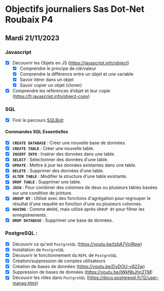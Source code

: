 # Objectifs journaliers Sas Dot-Net Roubaix P4

## Mardi 21/11/2023

### Javascript

* [x] Découvrir les Objets en JS (https://javascript.info/object)
  * [x] Comprendre le principe de clé/valeur
  * [x] Comprendre la différence entre un objet et une variable
  * [x] Savoir itérer dans un objet
  * [x] Savoir copier un objet (cloner)
* [x] Comprendre les références d’objet et leur copie (https://fr.javascript.info/object-copy) 

### SQL

- [x] Finir le parcours [SQLBolt](https://sqlbolt.com)

#### Commandes SQL Essentielles

- [x] **`CREATE DATABASE`** : Créer une nouvelle base de données.
- [x] **`CREATE TABLE`** : Créer une nouvelle table.
- [x] **`INSERT INTO`** : Insérer des données dans une table.
- [x] **`SELECT`** : Sélectionner des données d'une table.
- [x] **`UPDATE`** : Mettre à jour les données existantes dans une table.
- [x] **`DELETE`** : Supprimer des données d'une table.
- [x] **`ALTER TABLE`** : Modifier la structure d'une table existante.
- [x] **`DROP TABLE`** : Supprimer une table.
- [x] **`JOIN`** : Pour combiner des colonnes de deux ou plusieurs tables basées sur une condition de jointure.
- [x] **`GROUP BY`** : Utilisé avec des fonctions d'agrégation pour regrouper le résultat d'une requête en fonction d'une ou plusieurs colonnes.
- [x] **`HAVING`** : Comme `WHERE`, mais utilisé après `GROUP BY` pour filtrer les enregistrements.
- [x] **`DROP DATABASE`** : Supprimer une base de données.

### PostgreSQL :

* [x] Découvrir ce qu'est `PostgreSQL` (https://youtu.be/tzbA7VniRpw)
* [x] Installation de `PostgreSQL`
* [x] Découvrir le fonctionnement du `REPL` de `PostgreSQL`
* [x] Création/suppression de comptes utilisateurs
* [x] Création de bases de données (https://youtu.be/DvDOU-v822w)
* [x] Suppression de bases de données (https://youtu.be/IWkNbJhn2TM)
* [x] Découvrir les rôles dans `PostgreSQL` (https://docs.postgresql.fr/12/user-manag.html)
